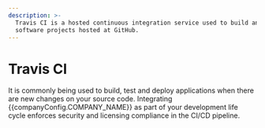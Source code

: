 ```yaml
---
description: >-
  Travis CI is a hosted continuous integration service used to build and test
  software projects hosted at GitHub.
---
```


<script setup>
import { companyConfig } from '../../../config/companyConfig.js'
</script>

# Travis CI

It is commonly being used to build, test and deploy applications when there are new changes on your source code. Integrating {{companyConfig.COMPANY_NAME}} as part of your development life cycle enforces security and licensing compliance in the CI/CD pipeline.
